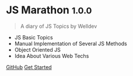 # JS Marathon <small>1.0.0</small>

> A diary of JS Topics by Welldev

- JS Basic Topics
- Manual Implementation of Several JS Methods
- Object Oriented JS
- Idea About Various Web Techs

[GitHub](https://github.com/bas-wtag/js-marathon)
[Get Started](/?id=introduction)
